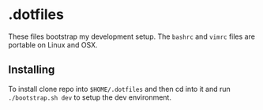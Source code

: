 # .dotfiles

These files bootstrap my development setup.
The `bashrc` and `vimrc` files are portable on Linux and OSX.

## Installing

To install clone repo into `$HOME/.dotfiles` and then cd into it and run
`./bootstrap.sh dev` to setup the dev environment.
